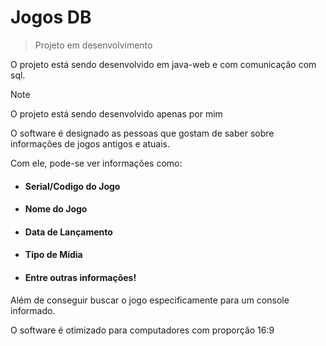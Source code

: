 # Jogos DB

> Projeto em desenvolvimento

O projeto está sendo desenvolvido em java-web e com comunicação com sql.

> [!NOTE]
> O projeto está sendo desenvolvido apenas por mim

O software é designado as pessoas que gostam de saber sobre informações de jogos antigos e atuais.

Com ele, pode-se ver informações como:
* #### <b> Serial/Codigo do Jogo </b>
* #### <b> Nome do Jogo </b>
* #### <b> Data de Lançamento </b>
* #### <b> Tipo de Mídia </b>
* #### <b> Entre outras informações! </b>
Além de conseguir buscar o jogo especificamente para um console informado.

O software é otimizado para computadores com proporção 16:9
